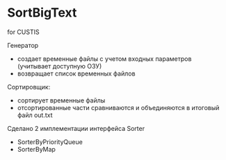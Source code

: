 # SortBigText
for CUSTIS

Генератор 
- создает временные файлы с учетом входных параметров (учитывает доступную ОЗУ)
- возвращает список временных файлов

Сортировщик:
- сортирует временные файлы
- отсортированные части сравниваются и объединяются в итоговый файл out.txt

Сделано 2 имплементации интерфейса Sorter
- SorterByPriorityQueue
- SorterByMap

